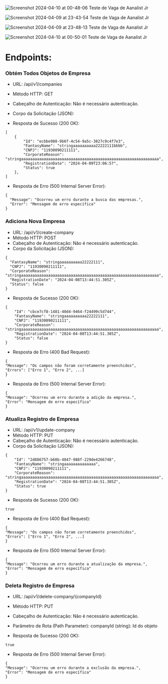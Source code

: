 ![Screenshot 2024-04-10 at 00-48-06 Teste de Vaga de Aanalist Jr](https://github.com/Andrei-hub11/teste-da-vaga-de-analistajr/assets/83555334/0c3f1f5a-77d4-455d-9210-4198c8516a3f)

![Screenshot 2024-04-09 at 23-43-54 Teste de Vaga de Aanalist Jr](https://github.com/Andrei-hub11/teste-da-vaga-de-analistajr/assets/83555334/d5f6c3d0-3c6e-490e-a04e-b75166272721)

![Screenshot 2024-04-09 at 23-48-13 Teste de Vaga de Aanalist Jr](https://github.com/Andrei-hub11/teste-da-vaga-de-analistajr/assets/83555334/1a775dfe-5238-42fe-b0cc-34a4c251e6f5)

![Screenshot 2024-04-10 at 00-50-01 Teste de Vaga de Aanalist Jr](https://github.com/Andrei-hub11/teste-da-vaga-de-analistajr/assets/83555334/3ce1db21-9781-4b34-8c5c-0e0973722af1)

# Endpoints:

### Obtém Todos Objetos de Empresa

- URL: /api/v1/companies
- Método HTTP: GET
- Cabeçalho de Autenticação: Não é necessário autenticação.
- Corpo da Solicitação (JSON):

- Resposta de Sucesso (200 OK):

```
[
    {
        "Id": "ecbbe988-9b6f-4c54-9a5c-3827c9c4f7e3",
        "FantasyName": "stringaaaaaaaaaa22222111bbbb",
        "CNPJ": "11930090211111",
        "CorporateReason": "stringaaaaaaaaaaaaaaaaaaaaaaaaaaaaaaaaaaaaaaaaaaaaaaaaaaaaaaaaaaaaa",
        "RegistrationDate": "2024-04-09T23:06:57",
        "Status": true
    },
]
```

- Resposta de Erro (500 Internal Server Error):

```
{
  "Message": "Ocorreu um erro durante a busca das empresas.",
  "Error": "Mensagem de erro específica"
}
```

### Adiciona Nova Empresa

- URL: /api/v1/create-company
- Método HTTP: POST
- Cabeçalho de Autenticação: Não é necessário autenticação.
- Corpo da Solicitação (JSON):

```
{
  "FantasyName": "stringaaaaaaaaaa22222111",
  "CNPJ": "11930090211111",
  "CorporateReason": "stringaaaaaaaaaaaaaaaaaaaaaaaaaaaaaaaaaaaaaaaaaaaaaaaaaaaaaaaaaaaaa",
  "RegistrationDate": "2024-04-08T13:44:51.305Z",
  "Status": false
}
```

- Resposta de Sucesso (200 OK):

```
{
    "Id": "cbce7cf8-1481-40d4-9464-f24499c5d744",
    "FantasyName": "stringaaaaaaaaaa22222111",
    "CNPJ": "11930090211111",
    "CorporateReason": "stringaaaaaaaaaaaaaaaaaaaaaaaaaaaaaaaaaaaaaaaaaaaaaaaaaaaaaaaaaaaaa",
    "RegistrationDate": "2024-04-08T13:44:51.305Z",
    "Status": false
}
```

- Resposta de Erro (400 Bad Request):

```
{
"Message": "Os campos não foram corretamente preenchidos",
"Errors": ["Erro 1", "Erro 2", ...]
}
```

- Resposta de Erro (500 Internal Server Error):

```
{
"Message": "Ocorreu um erro durante a adição da empresa.",
"Error": "Mensagem de erro específica"
}
```

### Atualiza Registro de Empresa

- URL: /api/v1/update-company
- Método HTTP: PUT
- Cabeçalho de Autenticação: Não é necessário autenticação.
- Corpo da Solicitação (JSON):

```
{
    "Id": "2d886757-b60b-4847-988f-229de4266748",
    "FantasyName": "stringaaaaaaaaaaaaaa",
    "CNPJ": "11930090211111",
    "CorporateReason": "stringaaaaaaaaaaaaaaaaaaaaaaaaaaaaaaaaaaaaaaaaaaaaaaaaaaaaaaaaaaaaa",
    "RegistrationDate": "2024-04-08T13:44:51.305Z",
    "Status": true
}
```

- Resposta de Sucesso (200 OK):

```
true
```

- Resposta de Erro (400 Bad Request):

```
{
"Message": "Os campos não foram corretamente preenchidos",
"Errors": ["Erro 1", "Erro 2", ...]
}
```

- Resposta de Erro (500 Internal Server Error):

```
{
"Message": "Ocorreu um erro durante a atualização da empresa.",
"Error": "Mensagem de erro específica"
}
```

### Deleta Registro de Empresa

- URL: /api/v1/delete-company/{companyId}
- Método HTTP: PUT
- Cabeçalho de Autenticação: Não é necessário autenticação.
- Parâmetro de Rota (Path Parameter):
  companyId (string): Id do objeto

- Resposta de Sucesso (200 OK):

```
true
```

- Resposta de Erro (500 Internal Server Error):

```
{
"Message": "Ocorreu um erro durante a exclusão da empresa.",
"Error": "Mensagem de erro específica"
}
```

